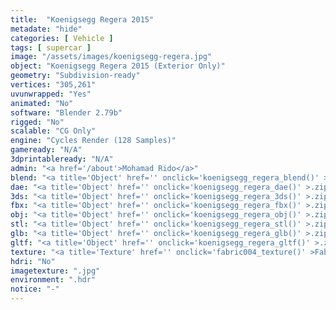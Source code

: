 ```yaml
---
title:  "Koenigsegg Regera 2015"
metadate: "hide"
categories: [ Vehicle ]
tags: [ supercar ]
image: "/assets/images/koenigsegg-regera.jpg"
object: "Koenigsegg Regera 2015 (Exterior Only)"
geometry: "Subdivision-ready"
vertices: "305,261"
uvunwrapped: "Yes"
animated: "No"
software: "Blender 2.79b"
rigged: "No"
scalable: "CG Only"
engine: "Cycles Render (128 Samples)"
gameready: "N/A"
3dprintableready: "N/A"
admin: "<a href='/about'>Mohamad Rido</a>"
blend: "<a title='Object' href='' onclick='koenigsegg_regera_blend()' >.zip 16.6 MB</a>"
dae: "<a title='Object' href='' onclick='koenigsegg_regera_dae()' >.zip 6.5 MB</a>"
3ds: "<a title='Object' href='' onclick='koenigsegg_regera_3ds()' >.zip 1.4 MB</a>"
fbx: "<a title='Object' href='' onclick='koenigsegg_regera_fbx()' >.zip 7.4 MB</a>"
obj: "<a title='Object' href='' onclick='koenigsegg_regera_obj()' >.zip 5.9 MB</a>"
stl: "<a title='Object' href='' onclick='koenigsegg_regera_stl()' >.zip 8.1 MB</a>"
glb: "<a title='Object' href='' onclick='koenigsegg_regera_glb()' >.zip 18.7 MB</a>"
gltf: "<a title='Object' href='' onclick='koenigsegg_regera_gltf()' >.zip 19.8 MB</a>"
texture: "<a title='Texture' href='' onclick='fabric004_texture()' >Fabric004</a>"
hdri: "No"
imagetexture: ".jpg"
environment: ".hdr"
notice: "-"
---
```

